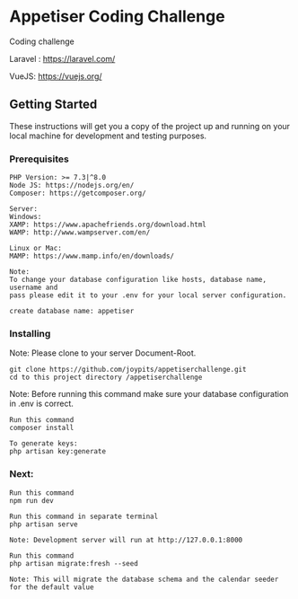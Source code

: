 # Appetiser Coding Challenge
Coding challenge

Laravel : https://laravel.com/

VueJS: https://vuejs.org/

## Getting Started

These instructions will get you a copy of the project up and running on your local machine for development and testing purposes.


### Prerequisites

```
PHP Version: >= 7.3|^8.0
Node JS: https://nodejs.org/en/
Composer: https://getcomposer.org/

Server: 
Windows: 
XAMP: https://www.apachefriends.org/download.html
WAMP: http://www.wampserver.com/en/

Linux or Mac:
MAMP: https://www.mamp.info/en/downloads/
```

```
Note: 
To change your database configuration like hosts, database name, username and 
pass please edit it to your .env for your local server configuration.

create database name: appetiser
```

### Installing

Note: Please clone to your server Document-Root.
```
git clone https://github.com/joypits/appetiserchallenge.git
cd to this project directory /appetiserchallenge
```

Note:
Before running this command make sure your database configuration in .env is correct.

```
Run this command
composer install

To generate keys:
php artisan key:generate

```

### Next:

```
Run this command
npm run dev
```

```
Run this command in separate terminal
php artisan serve

Note: Development server will run at http://127.0.0.1:8000
```

```
Run this command
php artisan migrate:fresh --seed

Note: This will migrate the database schema and the calendar seeder for the default value
```
